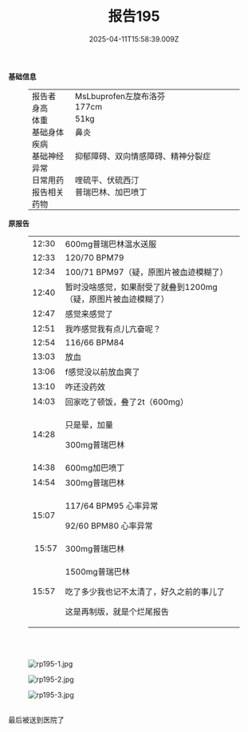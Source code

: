 ﻿---
title: 报告195
description: 
published: true
date: 2025-04-11T15:58:39.009Z
tags: 
editor: markdown
dateCreated: 2025-04-12T10:05:12.112Z
---

<p><strong>基础信息</strong></p>
<figure class="table">
  <table style="border-bottom:none;border-left:none;border-right:none;border-top:none;">
    <tbody>
      <tr>
        <td style="border-bottom:none;border-left:none;border-right:none;border-top:none;padding:0cm 5.4pt;vertical-align:top;width:78.0pt;">报告者</td>
        <td style="border-bottom:none;border-left:none;border-right:none;border-top:none;padding:0cm 5.4pt;vertical-align:top;width:336.8pt;">MsLbuprofen左旋布洛芬</td>
      </tr>
      <tr>
        <td style="border-bottom:none;border-left:none;border-right:none;border-top:none;padding:0cm 5.4pt;vertical-align:top;width:78.0pt;">身高</td>
        <td style="border-bottom:none;border-left:none;border-right:none;border-top:none;padding:0cm 5.4pt;vertical-align:top;width:336.8pt;">177cm</td>
      </tr>
      <tr>
        <td style="border-bottom:none;border-left:none;border-right:none;border-top:none;padding:0cm 5.4pt;vertical-align:top;width:78.0pt;">体重</td>
        <td style="border-bottom:none;border-left:none;border-right:none;border-top:none;padding:0cm 5.4pt;vertical-align:top;width:336.8pt;">51kg</td>
      </tr>
      <tr>
        <td style="border-bottom:none;border-left:none;border-right:none;border-top:none;padding:0cm 5.4pt;vertical-align:top;width:78.0pt;">基础身体疾病</td>
        <td style="border-bottom:none;border-left:none;border-right:none;border-top:none;padding:0cm 5.4pt;vertical-align:top;width:336.8pt;">鼻炎</td>
      </tr>
      <tr>
        <td style="border-bottom:none;border-left:none;border-right:none;border-top:none;padding:0cm 5.4pt;vertical-align:top;width:78.0pt;">基础神经异常</td>
        <td style="border-bottom:none;border-left:none;border-right:none;border-top:none;padding:0cm 5.4pt;vertical-align:top;width:336.8pt;">抑郁障碍、双向情感障碍、精神分裂症</td>
      </tr>
      <tr>
        <td style="border-bottom:none;border-left:none;border-right:none;border-top:none;padding:0cm 5.4pt;vertical-align:top;width:78.0pt;">日常用药</td>
        <td style="border-bottom:none;border-left:none;border-right:none;border-top:none;padding:0cm 5.4pt;vertical-align:top;width:336.8pt;">喹硫平、伏硫西汀</td>
      </tr>
      <tr>
        <td style="border-bottom:none;border-left:none;border-right:none;border-top:none;padding:0cm 5.4pt;vertical-align:top;width:78.0pt;">报告相关药物</td>
        <td style="border-bottom:none;border-left:none;border-right:none;border-top:none;padding:0cm 5.4pt;vertical-align:top;width:336.8pt;">普瑞巴林、加巴喷丁</td>
      </tr>
    </tbody>
  </table>
</figure>
<p><strong>原报告</strong></p>
<figure class="table">
  <table>
    <tbody>
      <tr>
        <td>12:30</td>
        <td>600mg普瑞巴林温水送服</td>
      </tr>
      <tr>
        <td>12:33</td>
        <td>120/70 BPM79</td>
      </tr>
      <tr>
        <td>12:34</td>
        <td>100/71 BPM97（疑，原图片被血迹模糊了）</td>
      </tr>
      <tr>
        <td>12:40</td>
        <td>暂时没啥感觉，如果耐受了就叠到1200mg（疑，原图片被血迹模糊了）</td>
      </tr>
      <tr>
        <td>12:47</td>
        <td>感觉来感觉了</td>
      </tr>
      <tr>
        <td>12:51</td>
        <td>我咋感觉我有点儿亢奋呢？</td>
      </tr>
      <tr>
        <td>12:54</td>
        <td>116/66 BPM84</td>
      </tr>
      <tr>
        <td>13:03</td>
        <td>放血</td>
      </tr>
      <tr>
        <td>13:06</td>
        <td>f感觉没以前放血爽了</td>
      </tr>
      <tr>
        <td>13:10</td>
        <td>咋还没药效</td>
      </tr>
      <tr>
        <td>14:03</td>
        <td>回家吃了顿饭，叠了2t（600mg）</td>
      </tr>
      <tr>
        <td>14:28</td>
        <td>
          <p>只是晕，加量</p>
          <p>300mg普瑞巴林</p>
        </td>
      </tr>
      <tr>
        <td>14:38</td>
        <td>600mg加巴喷丁</td>
      </tr>
      <tr>
        <td>14:54</td>
        <td>300mg普瑞巴林</td>
      </tr>
      <tr>
        <td>15:07</td>
        <td>
          <p>117/64 BPM95 心率异常</p>
          <p>92/60 BPM80 心率异常</p>
        </td>
      </tr>
      <tr>
        <td>&nbsp;15:57</td>
        <td>300mg普瑞巴林</td>
      </tr>
      <tr>
        <td>15:57</td>
        <td>
          <p>1500mg普瑞巴林</p>
          <p>吃了多少我也记不太清了，好久之前的事儿了</p>
          <p>这是再制版，就是个烂尾报告</p>
        </td>
      </tr>
    </tbody>
  </table>
</figure>
<p><br>&nbsp;</p>
<figure class="image"><img src="/imgs/rp195-1.jpg" alt="rp195-1.jpg"></figure>
<figure class="image"><img src="/imgs/rp195-2.jpg" alt="rp195-2.jpg"></figure>
<figure class="image"><img src="/imgs/rp195-3.jpg" alt="rp195-3.jpg"></figure>
<p><br>最后被送到医院了</p>

